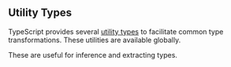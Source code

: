 
## Utility Types

TypeScript provides several [utility types](https://www.typescriptlang.org/docs/handbook/utility-types.html#awaitedtype) to facilitate common type transformations. These utilities are available globally.

These are useful for inference and extracting types.
